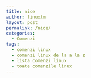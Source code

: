 ```yaml
---
title: nice
author: linuxtm
layout: post
permalink: /nice/
categories:
  - Comenzi
tags:
  - comenzi linux
  - comenzi linux de la a la z
  - lista comenzi linux
  - toate comenzile linux
---
```

